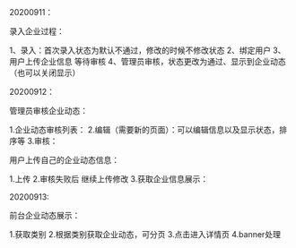 20200911：

录入企业过程：

1、录入：首次录入状态为默认不通过，修改的时候不修改状态
2、绑定用户
3、用户上传企业信息 等待审核
4、管理员审核，状态更改为通过、显示到企业动态（也可以关闭显示）

20200912：

管理员审核企业动态：

1.企业动态审核列表：
2.编辑（需要新的页面）：可以编辑信息以及显示状态，排序等
3.审核：


用户上传自己的企业动态信息：

1.上传
2.审核失败后 继续上传修改
3.获取企业信息展示：


20200913:

前台企业动态展示：

1.获取类别
2.根据类别获取企业动态，可分页
3.点击进入详情页
4.banner处理